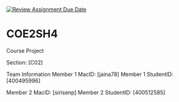 [![Review Assignment Due Date](https://classroom.github.com/assets/deadline-readme-button-22041afd0340ce965d47ae6ef1cefeee28c7c493a6346c4f15d667ab976d596c.svg)](https://classroom.github.com/a/mLqiHWLE)
# COE2SH4

Course Project

Section: [C02]

Team Information
Member 1 MacID: [jaina78]
Member 1 StudentID: [400495996]

Member 2 MacID: [sirisenp]
Member 2 StudentID: [400512585]
